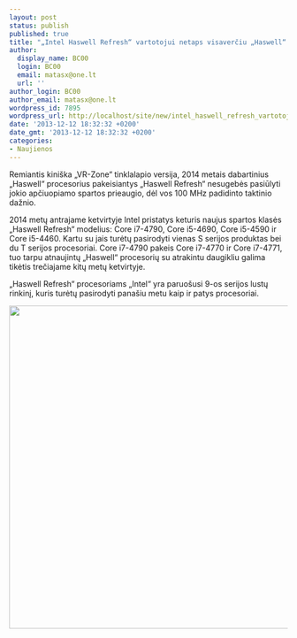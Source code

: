 ```yaml
---
layout: post
status: publish
published: true
title: "„Intel Haswell Refresh“ vartotojui netaps visaverčiu „Haswell“ atnaujinimu"
author:
  display_name: BC00
  login: BC00
  email: matasx@one.lt
  url: ''
author_login: BC00
author_email: matasx@one.lt
wordpress_id: 7895
wordpress_url: http://localhost/site/new/intel_haswell_refresh_vartotojui_netaps_visaverciu_haswell_atnaujnimu/
date: '2013-12-12 18:32:32 +0200'
date_gmt: '2013-12-12 18:32:32 +0200'
categories:
- Naujienos
---
```

<p>
	Remiantis kini&scaron;ka &bdquo;VR-Zone&ldquo; tinklalapio versija, 2014 metais dabartinius &bdquo;Haswell&ldquo; procesorius pakeisiantys &bdquo;Haswell Refresh&ldquo; nesugebės pasiūlyti jokio apčiuopiamo spartos prieaugio, dėl vos 100 MHz padidinto taktinio dažnio.</p>
<p>
	2014 metų antrajame ketvirtyje Intel pristatys keturis naujus spartos klasės &bdquo;Haswell Refresh&ldquo; modelius: Core i7-4790, Core i5-4690, Core i5-4590 ir Core i5-4460. Kartu su jais turėtų pasirodyti vienas S serijos produktas bei du T serijos procesoriai. Core i7-4790 pakeis Core i7-4770 ir Core i7-4771, tuo tarpu atnaujintų &bdquo;Haswell&ldquo; procesorių su atrakintu daugikliu galima tikėtis trečiajame kitų metų ketvirtyje.</p>
<p>
	&bdquo;Haswell Refresh&ldquo; procesoriams &bdquo;Intel&ldquo; yra paruo&scaron;usi 9-os serijos lustų rinkinį, kuris turėtų pasirodyti pana&scaron;iu metu kaip ir patys procesoriai.</p>
<p>
	<img alt="" src="http://technews.lt/userfiles/intel_core_haswell_hawell_refresh_specs.png" style="width: 520px; height: 584px;" /></p>
